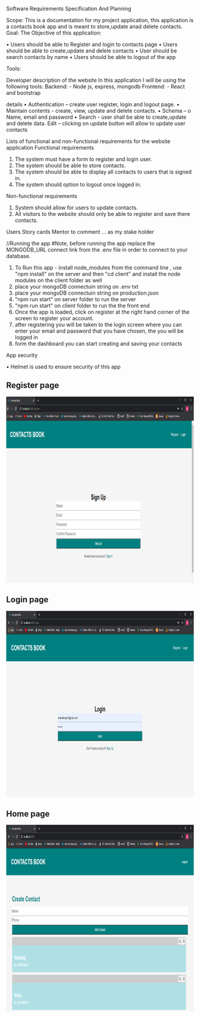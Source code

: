 Software Requirements Specification And Planning

Scope:
This is a documentation for my project application, this application is a contacts book app and is meant to store,update anad delete contacts.
Goal:
The Objective of this application:

• Users should be able to Register and login to contacts page
• Users should be able to create,update and delele contacts
• User should be search contacts by name
• Users should be able to logout of the app

Tools:

Developer description of the website
In this application I will be using the following tools:
Backend: - Node js, express, mongodb
Frontend: - React and bootstrap

details
• Authentication – create user register, login and logout page. 
• Maintain contents - create, view, update and delete contacts.
• Schema –
o Name, email and password
• Search - user shall be able to create,update and delete data.
Edit – clicking on update button will allow to update user contacts

Lists of functional and non-functional requirements for the website application
Functional requirements

1. The system must have a form to register and login user.
2. The system should be able to store contacts.
3. The system should be able to display all contacts to users that is signed in.
4. The system should option to logout once logged in.

Non-functional requirements

1. System should allow for users to update contacts.
2. All visitors to the website should only be able to register and save there contacts.

Users Story cards
Mentor to comment … as my stake holder

//Running the app
#Note, before running the app replace the MONGODB_URL connect link from the .env file in order to connect to your database.

1. To Run this app - install node_modules from the command line , use "npm install" on the server and then "cd client" and install the node modules on the client folder as well
2. place your mongoDB connectuin string on .env txt
3. place your mongoDB connectuin string on production.json 
4. "npm run start" on server folder to run the server
5. "npm run start" on client folder to run the the front end
6. Once the app is loaded, click on register at the right hand corner of the screen to register your account.
7. after registering you will be taken to the login screen where you can enter your email and password that you have chosen, the you will be logged in
8. form the dashboard you can start creating and saving your contacts

App security

• Helmet is used to ensure security of this app

## Register page
<img src="images/results2.PNG" height="500" width="800"> 

## Login page
<img src="images/results1.PNG" height="500" width="800"> 

## Home page
<img src="images/results0.PNG" height="500" width="800"> 
